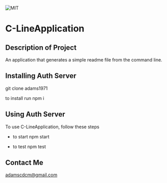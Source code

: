 
  ![MIT](https://img.shields.io/github/license/adams1971/C-LineApplication)
  # C-LineApplication
  
  ## Description of Project
  
  An application that generates a simple readme file from the command line. 

  ## Installing Auth Server

  git clone adams1971

  to install run npm i

  ## Using Auth Server
  
  To use C-LineApplication, follow these steps
  
  - to start npm start
  
  - to test npm test
  
  
  ## Contact Me
  
  adamscdcm@gmail.com